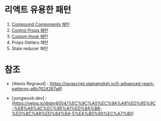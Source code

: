# 리액트 유용한 패턴

1. [Compound Components 패턴](./src/patterns/compound-components/README.md)
2. [Control Props 패턴](./src/patterns/control-props/README.md)
3. [Custom Hook 패턴](./src/patterns/custom-hook/README.md)
4. Props Getters 패턴
5. State reducer 패턴

# 참조

- [Alexis Regnaud] : (https://javascript.plainenglish.io/5-advanced-react-patterns-a6b7624267a6)

- [yongwook.dev] : (https://velog.io/@dnr6054/%EC%9C%A0%EC%9A%A9%ED%95%9C-%EB%A6%AC%EC%95%A1%ED%8A%B8-%ED%8C%A8%ED%84%B4-5%EA%B0%80%EC%A7%80)
